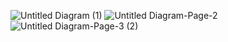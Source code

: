 
![Untitled Diagram (1)](https://user-images.githubusercontent.com/94425272/142772706-710089c4-2255-4b55-a5fb-1f7f9bfc3c0d.jpg)
![Untitled Diagram-Page-2](https://user-images.githubusercontent.com/94425272/142772714-fb9c7877-3bbf-4ea1-9d50-8abf4d900a27.jpg)
![Untitled Diagram-Page-3 (2)](https://user-images.githubusercontent.com/94425272/142776482-e9defdc9-fbf5-4dfc-9098-0c8240f15ec4.jpg)
